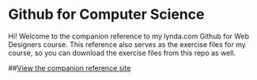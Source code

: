 Github for Computer Science
========================

Hi! Welcome to the companion reference to my lynda.com Github for Web Designers course. This reference also serves as the exercise files for my course, so you can download the exercise files from this repo as well.

##[View the companion reference site](http://jameswillweb.github.io/github-for-web-designers/)
